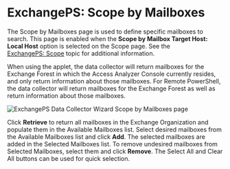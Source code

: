 # ExchangePS: Scope by Mailboxes

The Scope by Mailboxes page is used to define specific mailboxes to search. This page is enabled
when the **Scope by Mailbox Target Host: Local Host** option is selected on the Scope page. See the
[ExchangePS: Scope](/docs/accessanalyzer/12.0/administration/data-collectors/exchangeps/scope.md) topic for additional information.

When using the applet, the data collector will return mailboxes for the Exchange Forest in which the
Access Analyzer Console currently resides, and only return information about those mailboxes. For
Remote PowerShell, the data collector will return mailboxes for the Exchange Forest as well as
return information about those mailboxes.

![ExchangePS Data Collector Wizard Scope by Mailboxes page](/img/product_docs/accessanalyzer/admin/datacollector/exchangeps/scopemailboxes.webp)

Click **Retrieve** to return all mailboxes in the Exchange Organization and populate them in the
Available Mailboxes list. Select desired mailboxes from the Available Mailboxes list and click
**Add**. The selected mailboxes are added in the Selected Mailboxes list. To remove undesired
mailboxes from Selected Mailboxes, select them and click **Remove**. The Select All and Clear All
buttons can be used for quick selection.
